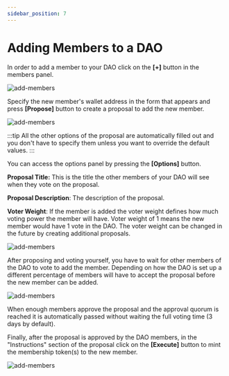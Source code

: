 ```yaml
---
sidebar_position: 7
---
```




# Adding Members to a DAO

In order to add a member to your DAO click on the **[+]** button in the members panel.

![add-members](/img/DAO-add-members/members_view.PNG)

Specify the new member's wallet address in the form that appears and press **[Propose]** button to create a proposal to add the new member.

![add-members](/img/DAO-add-members/member's_wallet.PNG)

:::tip
All the other options of the proposal are automatically filled out and you don't have to specify them unless you want to override the default values.
:::


You can  access the options panel by pressing the **[Options]** button.  

**Proposal Title:** This is the title the other members of your DAO will see when they vote on the proposal.

**Proposal Description**: The description of the proposal. 

**Voter Weight**: If the member is added the voter weight defines how much voting power the member will have. Voter weight of 1 means the new member would have 1 vote in the DAO. The voter weight can be changed in the future by creating additional proposals.

![add-members](/img/DAO-add-members/wallet_options.PNG)

After proposing and voting yourself, you have to wait for other members of the DAO to vote to add the member. Depending on how the DAO is set up a different percentage of members will have to accept the proposal before the new member can be added.

![add-members](/img/DAO-add-members/voting_results.PNG)

When enough members approve the proposal and the approval quorum is reached it is automatically passed without waiting the full voting time (3 days by default). 

Finally, after the proposal is approved by the DAO members, in the "Instructions" section of the proposal click on the **[Execute]** button to mint the membership token(s) to the new member.

![add-members](/img/DAO-add-members/execute_instructions.PNG)
